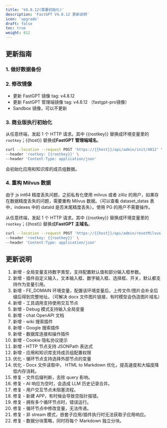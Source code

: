```yaml
---
title: 'V4.8.12(需要初始化)'
description: 'FastGPT V4.8.12 更新说明'
icon: 'upgrade'
draft: false
toc: true
weight: 812
---
```


## 更新指南

### 1. 做好数据备份

### 2. 修改镜像

- 更新 FastGPT 镜像 tag: v4.8.12
- 更新 FastGPT 管理端镜像 tag: v4.8.12 （fastgpt-pro镜像）
- Sandbox 镜像，可以不更新


### 3. 商业版执行初始化

从任意终端，发起 1 个 HTTP 请求。其中 {{rootkey}} 替换成环境变量里的 `rootkey`；{{host}} 替换成**FastGPT 管理端域名**。

```bash
curl --location --request POST 'https://{{host}}/api/admin/init/4812' \
--header 'rootkey: {{rootkey}}' \
--header 'Content-Type: application/json'
```

会初始化应用和知识库的成员组数据。

### 4. 重构 Milvus 数据

由于 js int64 精度丢失问题，之前私有化使用 milvus 或者 zilliz 的用户，如果存在数据精度丢失的问题，需要重构 Milvus 数据。（可以查看 dataset_datas 表中，indexes 中的 dataId 是否末尾精度丢失）。使用 PG 的用户不需要操作。

从任意终端，发起 1 个 HTTP 请求。其中 {{rootkey}} 替换成环境变量里的 `rootkey`；{{host}} 替换成**FastGPT 主域名**。

```bash
curl --location --request POST 'https://{{host}}/api/admin/resetMilvus' \
--header 'rootkey: {{rootkey}}' \
--header 'Content-Type: application/json'
```

## 更新说明

1. 新增 - 全局变量支持数字类型，支持配置默认值和部分输入框参数。
2. 新增 - 插件自定义输入，文本输入框、数字输入框、选择框、开关，默认都支持作为变量引用。
3. 新增 - FE_DOMAIN 环境变量，配置该环境变量后，上传文件/图片会补全后缀后得到完整地址。（可解决 docx 文件图片链接，有时模型会伪造图片域名）
4. 新增 - 工具调用支持使用交互节点
5. 新增 - Debug 模式支持输入全局变量
6. 新增 - chat OpenAPI 文档
7. 新增 - wiki 搜索插件
8. 新增 - Google 搜索插件
9. 新增 - 数据库连接和操作插件
10. 新增 - Cookie 隐私协议提示
11. 新增 - HTTP 节点支持 JSONPath 表达式
12. 新增 - 应用和知识库支持成员组配置权限
13. 优化 - 循环节点支持选择外部节点的变量
14. 优化 - Docx 文件读取中， HTML to Markdown 优化，提高速度和大幅度降低内存消耗。
15. 修复 - 文件后缀判断，去除 query 影响。
16. 修复 - AI 响应为空时，会造成 LLM  历史记录合并。
17. 修复 - 用户交互节点未阻塞流程。
18. 修复 - 新建 APP，有时候会导致空指针报错。
19. 修复 - 拥有多个循环节点时，错误运行。
20. 修复 - 循环节点中修改变量，无法传递。
21. 修复 - 非 stream 模式，嵌套子应用/插件执行时无法获取子应用响应。
22. 修复 - 数据分块策略，同时将每个 Markdown 独立分块。 

